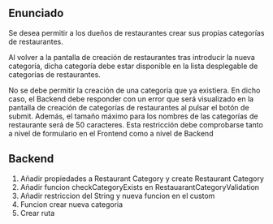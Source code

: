 ## Enunciado
Se desea permitir a los dueños de restaurantes crear sus propias categorías de restaurantes.

Al volver a la pantalla de creación de restaurantes tras introducir la nueva categoría, dicha categoría debe estar disponible en la lista desplegable de categorías de restaurantes.

No se debe permitir la creación de una categoría que ya existiera. En dicho caso, el Backend debe responder con un error que será visualizado en la pantalla de creación de categorías de restaurantes al pulsar el botón de submit. Además, el tamaño máximo para los nombres de las categorías de restaurante será de 50 caracteres. Esta restricción debe comprobarse tanto a nivel de formulario en el Frontend como a nivel de Backend

## Backend

1. Añadir propiedades a Restaurant Category y create Restaurant Category
2. Añadir funcion checkCategoryExists en RestauarantCategoryValidation
3. Añadir restriccion del String y nueva funcion en el custom
4. Funcion crear nueva categoria
5. Crear ruta
